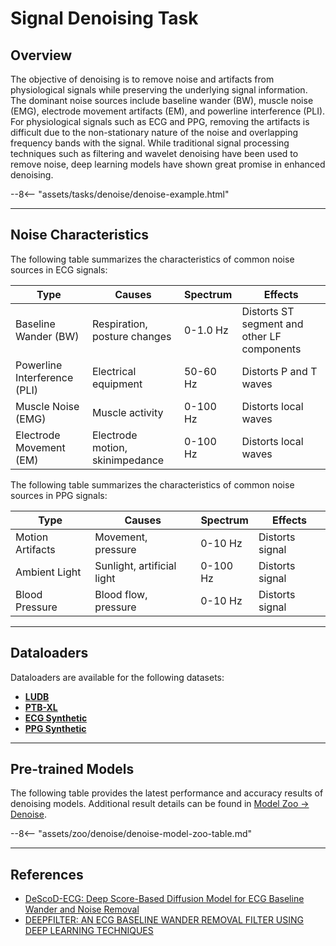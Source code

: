 # Signal Denoising Task

## <span class="sk-h2-span">Overview</span>

The objective of denoising is to remove noise and artifacts from physiological signals while preserving the underlying signal information. The dominant noise sources include baseline wander (BW), muscle noise (EMG), electrode movement artifacts (EM), and powerline interference (PLI). For physiological signals such as ECG and PPG, removing the artifacts is difficult due to the non-stationary nature of the noise and overlapping frequency bands with the signal. While traditional signal processing techniques such as filtering and wavelet denoising have been used to remove noise, deep learning models have shown great promise in enhanced denoising.

<div class="sk-plotly-graph-div">
--8<-- "assets/tasks/denoise/denoise-example.html"
</div>

---

## <span class="sk-h2-span">Noise Characteristics</span>

The following table summarizes the characteristics of common noise sources in ECG signals:

| Type | Causes | Spectrum | Effects |
| --- | --- | --- | --- |
| Baseline Wander (BW) | Respiration, posture changes | 0-1.0 Hz | Distorts ST segment and other LF components |
| Powerline Interference (PLI) | Electrical equipment | 50-60 Hz | Distorts P and T waves |
| Muscle Noise (EMG) | Muscle activity | 0-100 Hz | Distorts local waves |
| Electrode Movement (EM) | Electrode motion, skinimpedance | 0-100 Hz | Distorts local waves |

The following table summarizes the characteristics of common noise sources in PPG signals:

| Type | Causes | Spectrum | Effects |
| --- | --- | --- | --- |
| Motion Artifacts | Movement, pressure | 0-10 Hz | Distorts signal |
| Ambient Light | Sunlight, artificial light | 0-100 Hz | Distorts signal |
| Blood Pressure | Blood flow, pressure | 0-10 Hz | Distorts signal |

---

## <span class="sk-h2-span">Dataloaders</span>

Dataloaders are available for the following datasets:

* **[LUDB](../datasets/ludb.md)**
* **[PTB-XL](../datasets/ptbxl.md)**
* **[ECG Synthetic](../datasets/synthetic.md)**
* **[PPG Synthetic](../datasets/synthetic.md)**

---

## <span class="sk-h2-span">Pre-trained Models</span>

The following table provides the latest performance and accuracy results of denoising models. Additional result details can be found in [Model Zoo → Denoise](../zoo/index.md).


--8<-- "assets/zoo/denoise/denoise-model-zoo-table.md"

---

## <span class="sk-h2-span">References</span>

* [DeScoD-ECG: Deep Score-Based Diffusion Model for ECG Baseline Wander and Noise Removal](https://arxiv.org/pdf/2208.00542.pdf)
* [DEEPFILTER: AN ECG BASELINE WANDER REMOVAL FILTER USING DEEP LEARNING TECHNIQUES](https://arxiv.org/pdf/2101.03423.pdf)
